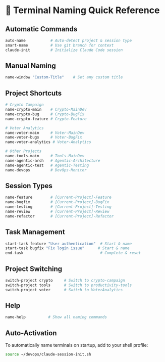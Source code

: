 # 🎯 Terminal Naming Quick Reference

## Automatic Commands
```bash
auto-name           # Auto-detect project & session type
smart-name          # Use git branch for context
claude-init         # Initialize Claude Code session
```

## Manual Naming
```bash
name-window "Custom-Title"    # Set any custom title
```

## Project Shortcuts
```bash
# Crypto Campaign
name-crypto-main    # Crypto-MainDev
name-crypto-bug     # Crypto-BugFix
name-crypto-feature # Crypto-Feature

# Voter Analytics
name-voter-main     # Voter-MainDev
name-voter-bugs     # Voter-BugFix
name-voter-analytics # Voter-Analytics

# Other Projects
name-tools-main     # Tools-MainDev
name-agentic-arch   # Agentic-Architecture
name-agentic-test   # Agentic-Testing
name-devops         # DevOps-Monitor
```

## Session Types
```bash
name-feature        # [Current-Project]-Feature
name-bugfix         # [Current-Project]-BugFix
name-testing        # [Current-Project]-Testing
name-review         # [Current-Project]-Review
name-refactor       # [Current-Project]-Refactor
```

## Task Management
```bash
start-task feature "User authentication"  # Start & name
start-task bugfix "Fix login issue"      # Start & name
end-task                                  # Complete & reset
```

## Project Switching
```bash
switch-project crypto     # Switch to crypto-campaign
switch-project tools      # Switch to productivity-tools
switch-project voter      # Switch to VoterAnalytics
```

## Help
```bash
name-help          # Show all naming commands
```

## Auto-Activation
To automatically name terminals on startup, add to your shell profile:
```bash
source ~/devops/claude-session-init.sh
```
